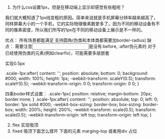 1. 为什么css设置1px，但是在移动端上显示却感觉有些粗呢？

我们就大概知道了1px线变粗的原因。简单来说就是手机屏幕分辨率越来越高了，同样屏幕大小的一个手机，它的实际物理像素数更多了。因为不同的移动设备有不同的像素密度，所以我们所写的1px在不同的移动设备上展示是不一样的。


优点：
所有场景都能满足
支持圆角(伪类和本体类都需要加border-radius)
缺点：
需要注意<input type=“button”>是没有:before, :after伪元素的
对于已经使用伪类的元素(例如clearfix)，可能需要多层嵌套

实现0.5px

.scale-1px:after{
  content: '';
  position: absolute;
  bottom: 0;
  background: #000;
  width: 100%;
  height: 1px;
  -webkit-transform: scaleY(0.5);
  transform: scaleY(0.5);
  -webkit-transform-origin: 0 0;
  transform-origin: 0 0;
}

四条boder样式设置：
.scale-1px{
  position: relative;
  margin-bottom: 20px;
  border:none;
}
.scale-1px:after{
  content: '';
  position: absolute;
  top: 0;
  left: 0;
  border: 1px solid #000;
  -webkit-box-sizing: border-box;
  box-sizing: border-box;
  width: 200%;
  height: 200%;
  -webkit-transform: scale(0.5);
  transform: scale(0.5);
  -webkit-transform-origin: left top;
  transform-origin: left top;
}



2. flex 实现吸顶
3. fixed 吸顶下面怎么撑开
下面的元素 marging-top
或者用div 占位

